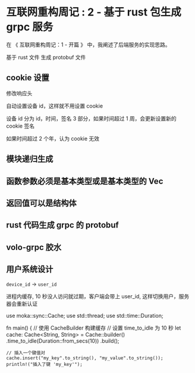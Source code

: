 # 互联网重构周记 : 2 - 基于 rust 包生成 grpc 服务

在 《 互联网重构周记：1 - 开篇 》 中，我阐述了后端服务的实现思路。

基于 rust 文件 生成 protobuf 文件


## cookie 设置

修改响应头

自动设置设备 id，这样就不用设置 cookie

设备 id 分为 id，时间，签名 3 部分，如果时间超过 1 周，会更新设置新的 cookie 签名

如果时间超过 2 个年，认为 cookie 无效

## 模块递归生成

## 函数参数必须是基本类型或是基本类型的 Vec

## 返回值可以是结构体

## rust 代码生成 grpc 的 protobuf

## volo-grpc 胶水

## 用户系统设计

`device_id` → `user_id`


进程内缓存, 10 秒没人访问就过期，客户端会带上 user_id, 这样切换用户，服务器会重新认证

use moka::sync::Cache;
use std::thread;
use std::time::Duration;

fn main() {
    // 使用 CacheBuilder 构建缓存
    // 设置 time_to_idle 为 10 秒
    let cache: Cache<String, String> = Cache::builder()
        .time_to_idle(Duration::from_secs(10))
        .build();

    // 插入一个键值对
    cache.insert("my_key".to_string(), "my_value".to_string());
    println!("插入了键 'my_key'");